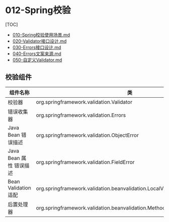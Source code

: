 # 012-Spring校验

[TOC]

-  [010-Spring校验使用场景.md](010-Spring校验使用场景.md) 
-  [020-Validator接口设计.md](020-Validator接口设计.md) 
-  [030-Errors接口设计.md](030-Errors接口设计.md) 
-  [040-Errors文案来源.md](040-Errors文案来源.md) 
-  [050-自定义Validator.md](050-自定义Validator.md) 

## 校验组件

| 组件名称                 | 类                                                           |
| ------------------------ | ------------------------------------------------------------ |
| 校验器                   | org.springframework.validation.Validator                     |
| 错误收集器               | org.springframework.validation.Errors                        |
| Java Bean 错误描述       | org.springframework.validation.ObjectError                   |
| Java Bean  属性 错误描述 | org.springframework.validation.FieldError                    |
| Bean Validation 适配     | org.springframework.validation.beanvalidation.LocalValidatorFactoryBean |
| 后置处理器               | org.springframework.validation.beanvalidation.MethodValidationPostProcessor |
